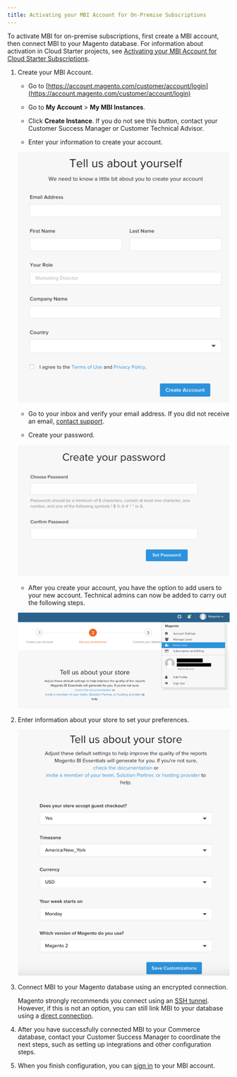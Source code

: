 ```yaml
---
title: Activating your MBI Account for On-Premise Subscriptions
---
```


To activate MBI for on-premise subscriptions, first create a MBI account, then connect MBI to your Magento database. For information about activation in Cloud Starter projects, see [Activating your MBI Account for Cloud Starter Subscriptions](../../getting-started/cloud-activation.md).

1. Create your MBI Account.

    -  Go to [https://account.magento.com/customer/account/login](https://account.magento.com/customer/account/login)

    -  Go to **My Account** > **My MBI Instances**.

    -  Click **Create Instance**. If you do not see this button, contact your Customer Success Manager or Customer Technical Advisor.

    -  Enter your information to create your account.

     ![Picture2.png](../assets/Picture2.png)

    -  Go to your inbox and verify your email address. If you did not receive an email, [contact support](https://support.magento.com/hc/en-us/articles/360019088251).

    -  Create your password.

    ![Picture4.png](../assets/Picture4.png)

    -  After you create your account, you have the option to add users to your new account. Technical admins can now be added to carry out the following steps.

     ![Picture5.png](../assets/Picture5.png)

1. Enter information about your store to set your preferences.

    ![Picture6.png](../assets/Picture6.png)

1. Connect MBI to your Magento database using an encrypted connection.

   Magento strongly recommends you connect using an [SSH tunnel](../data-analyst/importing-data/integrations/mysql-via-ssh-tunnel.md). However, if this is not an option, you can still link MBI to your database using a [direct connection](../data-analyst/importing-data/integrations/mysql-via-a-direct-connection.md).

1. After you have successfully connected MBI to your Commerce database, contact your Customer Success Manager to coordinate the next steps, such as setting up integrations and other configuration steps.

1. When you finish configuration, you can [sign in](../getting-started/sign-in.md) to your MBI account.
